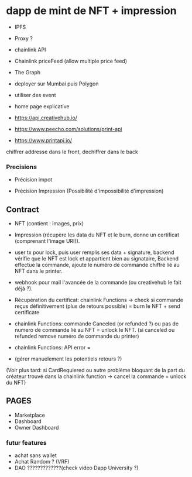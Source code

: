 # dapp de mint de NFT + impression
 - IPFS
 - Proxy ?
 - chainlink API 
 - Chainlink priceFeed (allow multiple price feed)
 - The Graph
 
 - deployer sur Mumbai puis Polygon
 - utiliser des event
 - home page explicative


- https://api.creativehub.io/
- https://www.peecho.com/solutions/print-api
- https://www.printapi.io/


chiffrer addresse dans le front, dechiffrer dans le back

### Precisions
- Précision impot

- Précision Impression (Possibilité d'impossibilité d'impression)


## Contract
- NFT (contient : images, prix)
- Impression (récupère les data du NFT et le burn, donne un certificat (comprenant l'image URI)).

- user tx pour lock, puis user remplis ses data + signature, backend vérifie que le NFT est lock et appartient bien au signataire, Backend effectue la commande, ajoute le numéro de commande chiffré lié au NFT dans le printer.

- webhook pour mail l'avancée de la commande (ou creativehub le fait déjà ?).

- Récupération du certificat: chainlink Functions -> check si commande reçus définitivement (plus de retours possible) = burn le NFT + send certificate
- chainlink Functions: commande Canceled (or refunded ?) ou pas de numero de commande lié au NFT = unlock le NFT. (si canceled ou refunded remove numéro de commande du printer)
- chainlink Functions: API error = 
- (gérer manuelement les potentiels retours ?)



(Voir plus tard: si CardRequiered ou autre problème bloquant de la part du créateur trouvé dans la chainlink function -> cancel la commande = unlock du NFT)

## PAGES
- Marketplace
- Dashboard
- Owner Dashboard



### futur features
 - achat sans wallet
 - Achat Random ? (VRF)
 - DAO ?????????????(check video Dapp University ?)
